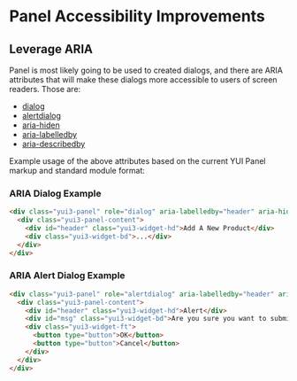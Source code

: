 # Panel Accessibility Improvements

## Leverage ARIA
Panel is most likely going to be used to created dialogs, and there are ARIA attributes that will make these dialogs more accessible to users of screen readers. Those are:

* [dialog](http://www.w3.org/TR/wai-aria/complete#dialog)
* [alertdialog](http://www.w3.org/TR/wai-aria/complete#alertdialog)
* [aria-hiden](http://www.w3.org/TR/wai-aria/complete#aria-hidden)
* [aria-labelledby](http://www.w3.org/TR/wai-aria/complete#aria-labelledby)
* [aria-describedby](http://www.w3.org/TR/wai-aria/complete#aria-describedby)

Example usage of the above attributes based on the current YUI Panel markup and standard module format:

### ARIA Dialog Example
```html
<div class="yui3-panel" role="dialog" aria-labelledby="header" aria-hidden="true">
  <div class="yui3-panel-content">
    <div id="header" class="yui3-widget-hd">Add A New Product</div>
    <div class="yui3-widget-bd">...</div>
  </div>  
</div>
```

### ARIA Alert Dialog Example
```html
<div class="yui3-panel" role="alertdialog" aria-labelledby="header" aria-describedby="msg" aria-hidden="true">
  <div class="yui3-panel-content">
    <div id="header" class="yui3-widget-hd">Alert</div>
    <div id="msg" class="yui3-widget-bd">Are you sure you want to submit this form?</div>
    <div class="yui3-widget-ft">
      <button type="button">OK</button>
      <button type="button">Cancel</button>
    </div>
  </div>  
</div>
```

